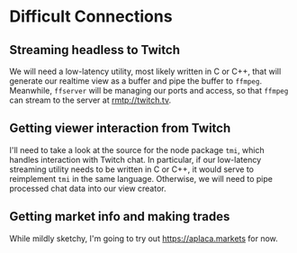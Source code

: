# Difficult Connections

## Streaming headless to Twitch

We will need a low-latency utility, most likely written in C or C++, that will generate our realtime view as a buffer and pipe the buffer to `ffmpeg`. Meanwhile, `ffserver` will be managing our ports and access, so that `ffmpeg` can stream to the server at [rmtp://twitch.tv](https://stream.twitch.tv/ingests/).

## Getting viewer interaction from Twitch

I'll need to take a look at the source for the node package `tmi`, which handles interaction with Twitch chat. In particular, if our low-latency streaming utility needs to be written in C or C++, it would serve to reimplement `tmi` in the same language. Otherwise, we will need to pipe processed chat data into our view creator.

## Getting market info and making trades

While mildly sketchy, I'm going to try out <https://aplaca.markets> for now.
